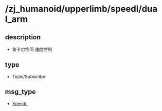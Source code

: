 # /zj_humanoid/upperlimb/speedl/dual_arm

## description
- 笛卡尔空间 速度控制

## type
- Topic/Subscribe

## msg_type
- [SpeedL](../../../../../zj_humanoid_types.md#SpeedL)

